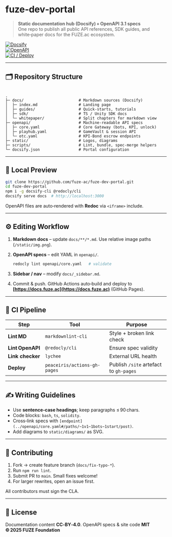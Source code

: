 # fuze‑dev‑portal

> **Static documentation hub (Docsify) + OpenAPI 3.1 specs**  
> One repo to publish all public API references, SDK guides, and white‑paper docs for the FUZE.ac ecosystem.

[![Docsify](https://img.shields.io/badge/Docsify-4.x-brightgreen)](https://docsify.js.org)  
[![OpenAPI](https://img.shields.io/badge/OpenAPI-3.1-blue)](https://github.com/OAI/OpenAPI-Specification)  
[![CI / Deploy](https://github.com/fuze-ac/fuze-dev-portal/actions/workflows/deploy.yml/badge.svg)](./actions)

---

## 🗂  Repository Structure

```

.
├─ docs/                        # Markdown sources (Docsify)
│  ├─ index.md                  # Landing page
│  ├─ guides/                   # Quick‑starts, tutorials
│  ├─ sdk/                      # TS / Unity SDK docs
│  └─ whitepaper/               # Split chapters for markdown view
├─ openapi/                     # Machine‑readable API specs
│  ├─ core.yaml                 # Core Gateway (bots, KPI, unlock)
│  ├─ playhub.yaml              # GameVault & session API
│  └─ otc.yaml                  # KPI‑Bond escrow endpoints
├─ static/                      # Logos, diagrams
├─ scripts/                     # Lint, bundle, spec‑merge helpers
└─ docsify.json                 # Portal configuration

````

---

## 🚀 Local Preview

```bash
git clone https://github.com/fuze-ac/fuze-dev-portal.git
cd fuze-dev-portal
npm i -g docsify-cli @redocly/cli
docsify serve docs  # http://localhost:3000
````

OpenAPI files are auto‑rendered with **Redoc** via `<iframe>` include.

---

## ⚙️ Editing Workflow

1. **Markdown docs** – update `docs/**/*.md`. Use relative image paths (`/static/img.png`).
2. **OpenAPI specs** – edit YAML in `openapi/`.

   ```bash
   redocly lint openapi/core.yaml   # validate
   ```
3. **Sidebar / nav** – modify `docs/_sidebar.md`.
4. Commit & push. GitHub Actions auto‑build and deploy to **[https://docs.fuze.ac](https://docs.fuze.ac)** (GitHub Pages).

---

## 🔄  CI Pipeline

| Step             | Tool                         | Purpose                                |
| ---------------- | ---------------------------- | -------------------------------------- |
| **Lint MD**      | `markdownlint-cli`           | Style + broken link check              |
| **Lint OpenAPI** | `@redocly/cli`               | Ensure spec validity                   |
| **Link checker** | `lychee`                     | External URL health                    |
| **Deploy**       | `peaceiris/actions-gh-pages` | Publish `/site` artefact to `gh-pages` |

---

## ✍️ Writing Guidelines

* Use **sentence‑case headings**; keep paragraphs ≤ 90 chars.
* Code blocks: `bash`, `ts`, `solidity`.
* Cross‑link specs with `[endpoint](../openapi/core.yaml#/paths/~1v1~1bots~1start/post)`.
* Add diagrams to `static/diagrams/` as SVG.

---

## 🤝 Contributing

1. Fork → create feature branch (`docs/fix-typo-*`).
2. Run `npm run lint`.
3. Submit PR to `main`. Small fixes welcome!
4. For larger rewrites, open an issue first.

All contributors must sign the CLA.

---

## 📝 License

Documentation content **CC‑BY‑4.0**.
OpenAPI specs & site code **MIT © 2025 FUZE Foundation**

